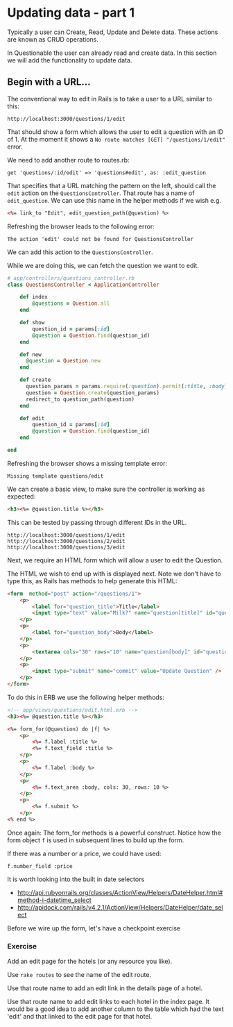 # Updating data - part 1

Typically a user can Create, Read, Update and Delete data. These actions are known as CRUD operations. 

In Questionable the user can already read and create data. In this section we will add the functionality to update data.

## Begin with a URL...

The conventional way to edit in Rails is to take a user to a URL similar to this: 

```
http://localhost:3000/questions/1/edit
```

That should show a form which allows the user to edit a question with an ID of 1. At the moment it shows a `No route matches [GET] "/questions/1/edit"` error.

We need to add another route to routes.rb:
```
get 'questions/:id/edit' => 'questions#edit', as: :edit_question
```

That specifies that a URL matching the pattern on the left, should call the `edit` action on the `QuestionsController`. That route has a name of `edit_question`. We can use this name in the helper methods if we wish e.g.

```html
<%= link_to "Edit", edit_question_path(@question) %>
```

Refreshing the browser leads to the following error:
```
The action 'edit' could not be found for QuestionsController
```

We can add this action to the `QuestionsController`.

While we are doing this, we can fetch the question we want to edit.

```ruby
# app/controllers/questions_controller.rb
class QuestionsController < ApplicationController

	def index
		@questions = Question.all
	end

	def show
		question_id = params[:id]
		@question = Question.find(question_id)
	end

	def new
	  @question = Question.new
	end

	def create
	  question_params = params.require(:question).permit(:title, :body)
	  question = Question.create(question_params)
	  redirect_to question_path(question)
	end

	def edit
		question_id = params[:id]
		@question = Question.find(question_id)
	end

end
```


Refreshing the browser shows a missing template error:
```
Missing template questions/edit
```

We can create a basic view, to make sure the controller is working as expected:

```html
<h3><%= @question.title %></h3>

```
This can be tested by passing through different IDs in the URL.

```
http://localhost:3000/questions/1/edit
http://localhost:3000/questions/2/edit
http://localhost:3000/questions/3/edit
```

Next, we require an HTML form which will allow a user to edit the Question.

The HTML we wish to end up with is displayed next. Note we don't have to type this, as Rails has methods to help generate this HTML:

```html
<form  method="post" action="/questions/1">
	<p>
		<label for="question_title">Title</label>
		<input type="text" value="Milk?" name="question[title]" id="question_title" />
	</p>
	<p>
		<label for="question_body">Body</label>
	</p>
	<p>	
		<textarea cols="30" rows="10" name="question[body]" id="question_body">Is milk good for me?</textarea>
	</p>
	<p>
		<input type="submit" name="commit" value="Update Question" />
	</p>
</form>

```


To do this in ERB we use the following helper methods:

```html
<!-- app/views/questions/edit.html.erb -->
<h3><%= @question.title %></h3>

<%= form_for(@question) do |f| %>
	<p>
		<%= f.label :title %>
		<%= f.text_field :title %>
	</p>
	<p>
		<%= f.label :body %>
	</p>
	<p>	
		<%= f.text_area :body, cols: 30, rows: 10 %>
	</p>
	<p>
		<%= f.submit %>
	</p>
<% end %>

``` 
Once again: The form_for methods is a powerful construct. Notice how the form object `f` is used in subsequent lines to build up the form.

If there was a number or a price, we could have used:

```
f.number_field :price
```

It is worth looking into the built in date selectors 
* http://api.rubyonrails.org/classes/ActionView/Helpers/DateHelper.html#method-i-datetime_select
* http://apidock.com/rails/v4.2.1/ActionView/Helpers/DateHelper/date_select

Before we wire up the form, let's have a checkpoint exercise

### Exercise 

Add an edit page for the hotels (or any resource you like).

Use `rake routes` to see the name of the edit route.

Use that route name to add an edit link in the details page of a hotel.

Use that route name to add edit links to each hotel in the index page. It would be a good idea to add another column to the table which had the text 'edit' and that linked to the edit page for that hotel.


